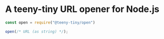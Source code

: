 # A teeny-tiny URL opener for Node.js

```js
const open = require("@teeny-tiny/open")

open(/* URL (as string) */);
```